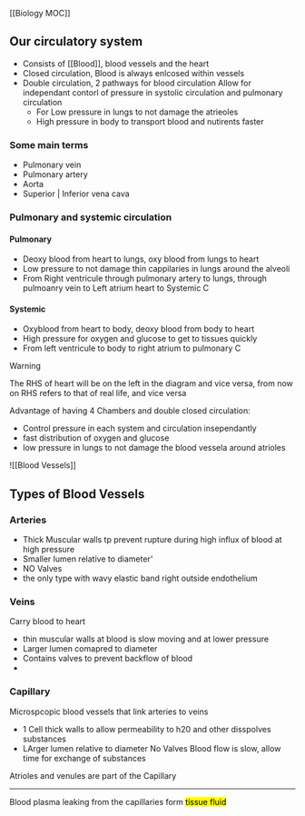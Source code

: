 [[Biology MOC]]


## Our circulatory system
- Consists of [[Blood]], blood vessels and the heart 
- Closed circulation, Blood is always enlcosed within vessels
- Double circulation, 2 pathways for blood circulation
	 Allow for independant contorl of pressure in systolic circulation and pulmonary circulation
	- For Low pressure in lungs to not damage the atrieoles
	- High pressure in body to transport blood and nutirents faster



### Some main terms
- Pulmonary vein 
- Pulmonary artery
- Aorta
- Superior | Inferior vena cava


### Pulmonary and systemic circulation


#### Pulmonary
- Deoxy blood from heart to lungs, oxy blood from lungs to heart
- Low pressure to not damage thin cappilaries in lungs around the alveoli
- From Right ventricule through pulmonary artery to lungs, through pulmoanry vein to Left atrium heart to Systemic C
#### Systemic
- Oxyblood from heart to body, deoxy  blood from body to heart
- High pressure for oxygen and glucose to get to tissues quickly
- From left ventricule to body to right atrium to pulmonary C
> [!Warning]
> The RHS of heart will be on the left in the diagram and vice versa, from now on RHS refers to that of real life, and vice versa


Advantage of having 4 Chambers and double closed circulation:
- Control pressure in each system and circulation insependantly
- fast distribution of oxygen and glucose
- low pressure in lungs to not damage the blood vessela around atrioles



![[Blood Vessels]]
## Types of Blood Vessels
### Arteries
- Thick Muscular walls tp prevent rupture during high influx of blood at high pressure 
- Smaller lumen relative to diameter'
- NO Valves
- the only type with wavy elastic band right outside endothelium
### Veins
Carry blood to heart
- thin muscular walls at blood is slow moving and at lower pressure
- Larger lumen comapred to diameter
- Contains valves to prevent backflow of blood
- 
### Capillary
Microspcopic blood vessels that link arteries to veins
- 1 Cell thick walls to allow permeability to h20 and other disspolves substances
- LArger lumen relative to diameter
No Valves
Blood flow is slow, allow time for exchange of substances


Atrioles and venules are part of the Capillary


---
Blood plasma leaking from the capillaries form <mark class="hltr-cyan">tissue <mark class="hltr-yellow">fluid</mark>
</mark>



